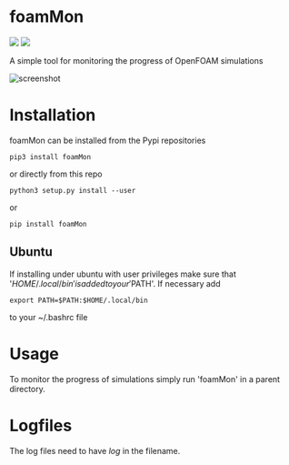 # foamMon
![](https://badge.fury.io/py/owls.svg)
![](https://travis-ci.org/greole/foamMon.svg?branch=master)


A simple tool for monitoring the progress of OpenFOAM simulations

![screenshot](https://github.com/greole/foamMon/blob/master/.assets/screen.png)

# Installation

foamMon can be installed from the Pypi repositories

    pip3 install foamMon

or directly from this repo

    python3 setup.py install --user

or

    pip install foamMon

## Ubuntu

If installing under ubuntu with user privileges make sure that
'$HOME/.local/bin' is added to your '$PATH'. If necessary
add

    export PATH=$PATH:$HOME/.local/bin

to your ~/.bashrc file

# Usage

To monitor the progress of simulations simply run 'foamMon' in a parent directory.

# Logfiles

The log files need to have *log* in the filename.

